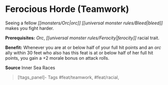 ﻿---
cssclass: [feats]

---
# Ferocious Horde (Teamwork)

Seeing a fellow _[[monsters/Orc|orc]]_ _[[universal monster rules/Bleed|bleed]]_ makes you fight harder.

**Prerequisites:** _Orc_, _[[universal monster rules/Ferocity|ferocity]]_ racial trait.

**Benefit:** Whenever you are at or below half of your full hit points and an _orc_ ally within 30 feet who also has this feat is at or below half of her full hit points, you gain a +2 morale bonus on attack rolls.

**Source** Inner Sea Races
>[!tags_panel]- Tags
> #feat/teamwork, #feat/racial, 